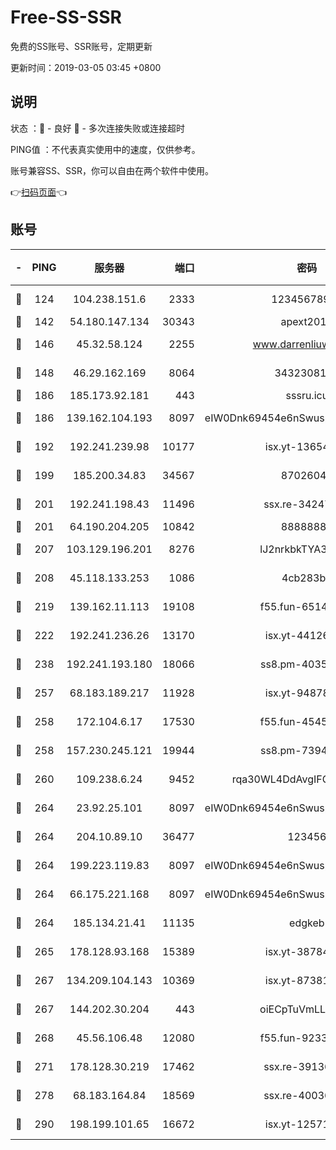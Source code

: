 # Free-SS-SSR

免费的SS账号、SSR账号，定期更新

更新时间：2019-03-05 03:45 +0800

## 说明

状态     ：🙂 - 良好 🙁 - 多次连接失败或连接超时

PING值   ：不代表真实使用中的速度，仅供参考。

账号兼容SS、SSR，你可以自由在两个软件中使用。

👉[扫码页面](https://liesauer.github.io/free-ss-ssr.github.io/)👈

## 账号

|-|PING|服务器|端口|密码|加密方式|区域|
|:----:|:----:|:-----:|-----:|:----:|:----:|:----:|
|🙂|124|104.238.151.6|2333|12345678900|aes-256-cfb|JP|
|🙂|142|54.180.147.134|30343|apext2019|chacha20|KR|
|🙂|146|45.32.58.124|2255|www.darrenliuwei.com|aes-256-cfb|JP|
|🙂|148|46.29.162.169|8064|3432308177|aes-256-cfb|RU|
|🙂|186|185.173.92.181|443|sssru.icu|rc4-md5|RU|
|🙂|186|139.162.104.193|8097|eIW0Dnk69454e6nSwuspv9DmS201tQ0D|aes-256-cfb|JP|
|🙂|192|192.241.239.98|10177|isx.yt-13654380|aes-256-cfb|US|
|🙂|199|185.200.34.83|34567|87026045|aes-256-cfb|US|
|🙂|201|192.241.198.43|11496|ssx.re-34247087|aes-256-cfb|US|
|🙂|201|64.190.204.205|10842|88888888|rc4-md5|US|
|🙂|207|103.129.196.201|8276|lJ2nrkbkTYA30wv0|aes-256-cfb|US|
|🙂|208|45.118.133.253|1086|4cb283b8|aes-256-cfb|SG|
|🙂|219|139.162.11.113|19108|f55.fun-65147791|aes-256-cfb|SG|
|🙂|222|192.241.236.26|13170|isx.yt-44126456|aes-256-cfb|US|
|🙂|238|192.241.193.180|18066|ss8.pm-40352381|aes-256-cfb|US|
|🙂|257|68.183.189.217|11928|isx.yt-94878692|aes-256-cfb|SG|
|🙂|258|172.104.6.17|17530|f55.fun-45452436|aes-256-cfb|US|
|🙂|258|157.230.245.121|19944|ss8.pm-73943906|aes-256-cfb|SG|
|🙂|260|109.238.6.24|9452|rqa30WL4DdAvgIFG6Fs3znzTa|aes-256-cfb|FR|
|🙂|264|23.92.25.101|8097|eIW0Dnk69454e6nSwuspv9DmS201tQ0D|aes-256-cfb|US|
|🙂|264|204.10.89.10|36477|123456|aes-256-cfb|US|
|🙂|264|199.223.119.83|8097|eIW0Dnk69454e6nSwuspv9DmS201tQ0D|aes-256-cfb|US|
|🙂|264|66.175.221.168|8097|eIW0Dnk69454e6nSwuspv9DmS201tQ0D|aes-256-cfb|US|
|🙂|264|185.134.21.41|11135|edgkeb|aes-256-cfb|GB|
|🙂|265|178.128.93.168|15389|isx.yt-38784218|aes-256-cfb|SG|
|🙂|267|134.209.104.143|10369|isx.yt-87381923|aes-256-cfb|SG|
|🙂|267|144.202.30.204|443|oiECpTuVmLLxk4Ts|aes-256-cfb|US|
|🙂|268|45.56.106.48|12080|f55.fun-92337003|aes-256-cfb|US|
|🙂|271|178.128.30.219|17462|ssx.re-39136705|aes-256-cfb|SG|
|🙂|278|68.183.164.84|18569|ssx.re-40036320|aes-256-cfb|US|
|🙂|290|198.199.101.65|16672|isx.yt-12571443|aes-256-cfb|US|
